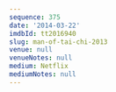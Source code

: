 ```yaml
---
sequence: 375
date: '2014-03-22'
imdbId: tt2016940
slug: man-of-tai-chi-2013
venue: null
venueNotes: null
medium: Netflix
mediumNotes: null
---
```


